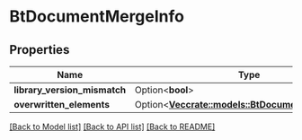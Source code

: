 # BtDocumentMergeInfo

## Properties

Name | Type | Description | Notes
------------ | ------------- | ------------- | -------------
**library_version_mismatch** | Option<**bool**> |  | [optional]
**overwritten_elements** | Option<[**Vec<crate::models::BtDocumentElementInfo>**](BTDocumentElementInfo.md)> |  | [optional]

[[Back to Model list]](../README.md#documentation-for-models) [[Back to API list]](../README.md#documentation-for-api-endpoints) [[Back to README]](../README.md)


